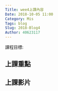 ```yaml
---
Title: wee4上課內容
Date: 2018-10-05 11:00
Category: Mis
Tags: blog
Slug: 2018-Blog4
Author: 40623117
---
```


課程目標:
<!-- PELICAN_END_SUMMARY -->

上課重點
----

上課影片
----
